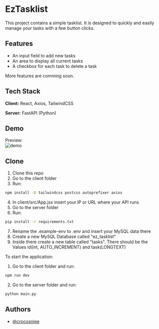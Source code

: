
# EzTasklist

This project contains a simple tasklist. It is designed to quickly and easily manage your tasks with a few button clicks.


## Features

- An input field to add new tasks
- An area to display all current tasks
- A checkbox for each task to delete a task

More features are comming soon.
## Tech Stack

**Client:** React, Axios, TailwindCSS

**Server:** FastAPI (Python)

## Demo
Preview:<br />
![demo](https://i.ibb.co/YLR8Whn/Screenshot-2024-02-29-200309.png) <br />


## Clone
1. Clone this repo
2. Go to the client folder
3. Run: 
```bash
npm install -D tailwindcss postcss autoprefixer axios
```
4. In client/src/App.jsx insert your IP or URL where your API runs
5. Go to the server folder
6. Run: 
```bash
pip install -r requirements.txt
```
7. Rename the .example-env to .env and insert your MySQL data there
8. Create a new MySQL Database called "ez_tasklist"
9. Inside there create a new table called "tasks". There should be the Values id(int, AUTO_INCREMENT) and task(LONGTEXT)


To start the application:
1. Go to the client folder and run: 
```bash
npm run dev
```
2. Go to the server folder and run: 
```bash
python main.py
```
## Authors

- [@crocosnipe](https://www.github.com/crocosnipe)

